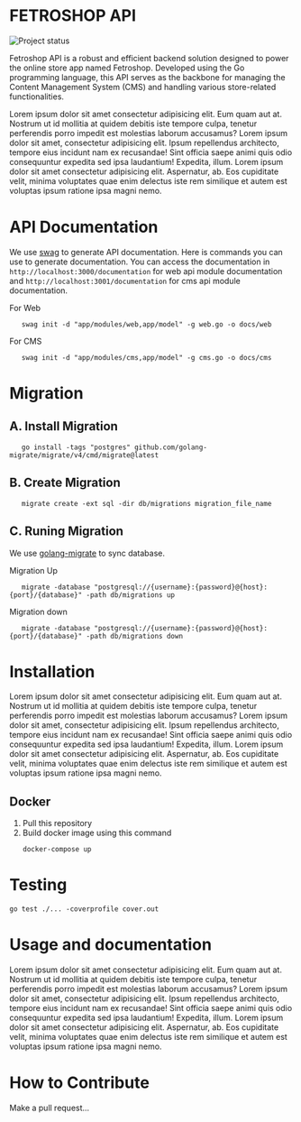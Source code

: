 FETROSHOP API
=================
![Project status](https://img.shields.io/badge/version-1.0.0-green.svg)

Fetroshop API is a robust and efficient backend solution designed to power the online store app named Fetroshop. Developed using the Go programming language, this API serves as the backbone for managing the Content Management System (CMS) and handling various store-related functionalities.

Lorem ipsum dolor sit amet consectetur adipisicing elit. Eum quam aut at. Nostrum ut id mollitia at quidem debitis iste tempore culpa, tenetur perferendis porro impedit est molestias laborum accusamus? Lorem ipsum dolor sit amet, consectetur adipisicing elit. Ipsum repellendus architecto, tempore eius incidunt nam ex recusandae! Sint officia saepe animi quis odio consequuntur expedita sed ipsa laudantium! Expedita, illum. Lorem ipsum dolor sit amet consectetur adipisicing elit. Aspernatur, ab. Eos cupiditate velit, minima voluptates quae enim delectus iste rem similique et autem est voluptas ipsum ratione ipsa magni nemo.

API Documentation
=================
We use [swag](https://github.com/swaggo/swag) to generate API documentation. Here is commands you can use to generate documentation.
You can access the documentation in `http://localhost:3000/documentation` for web api module documentation and `http://localhost:3001/documentation` for cms api module documentation.

For Web
```
   swag init -d "app/modules/web,app/model" -g web.go -o docs/web
```

For CMS
```
   swag init -d "app/modules/cms,app/model" -g cms.go -o docs/cms
```

Migration
=================
## A. Install Migration
```
   go install -tags "postgres" github.com/golang-migrate/migrate/v4/cmd/migrate@latest
```
## B. Create Migration
```
   migrate create -ext sql -dir db/migrations migration_file_name
```
## C. Runing Migration
We use [golang-migrate](https://github.com/golang-migrate/migrate) to sync database.

Migration Up
```
   migrate -database "postgresql://{username}:{password}@{host}:{port}/{database}" -path db/migrations up
```
Migration down
```
   migrate -database "postgresql://{username}:{password}@{host}:{port}/{database}" -path db/migrations down
```

Installation
=================
Lorem ipsum dolor sit amet consectetur adipisicing elit. Eum quam aut at. Nostrum ut id mollitia at quidem debitis iste tempore culpa, tenetur perferendis porro impedit est molestias laborum accusamus? Lorem ipsum dolor sit amet, consectetur adipisicing elit. Ipsum repellendus architecto, tempore eius incidunt nam ex recusandae! Sint officia saepe animi quis odio consequuntur expedita sed ipsa laudantium! Expedita, illum. Lorem ipsum dolor sit amet consectetur adipisicing elit. Aspernatur, ab. Eos cupiditate velit, minima voluptates quae enim delectus iste rem similique et autem est voluptas ipsum ratione ipsa magni nemo.

## Docker
1. Pull this repository
2. Build docker image using this command
   ```
   docker-compose up
   ```

Testing
=================
```
go test ./... -coverprofile cover.out
```

Usage and documentation
=================
Lorem ipsum dolor sit amet consectetur adipisicing elit. Eum quam aut at. Nostrum ut id mollitia at quidem debitis iste tempore culpa, tenetur perferendis porro impedit est molestias laborum accusamus? Lorem ipsum dolor sit amet, consectetur adipisicing elit. Ipsum repellendus architecto, tempore eius incidunt nam ex recusandae! Sint officia saepe animi quis odio consequuntur expedita sed ipsa laudantium! Expedita, illum. Lorem ipsum dolor sit amet consectetur adipisicing elit. Aspernatur, ab. Eos cupiditate velit, minima voluptates quae enim delectus iste rem similique et autem est voluptas ipsum ratione ipsa magni nemo.

How to Contribute
=================
Make a pull request...